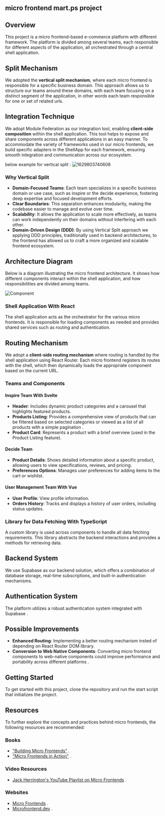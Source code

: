 ## micro frontend mart.ps project

## Overview
This project is a micro frontend-based e-commerce platform with different framework. The platform is divided among several teams, each responsible for different aspects of the application, all orchestrated through a central shell application.

## Split Mechanism 
We adopted the **vertical split mechanism**, where each micro frontend is responsible for a specific business domain. This approach allows us to structure our teams around these domains, with each team focusing on a distinct segment of the application, in other words each team responsible for one or set of related urls.

## Integration Technique
We adopt Module Federation as our integration tool, enabling **client-side composition** within the shell application. This tool helps to expose and share components across different applications in an easy manner. To accommodate the variety of frameworks used in our micro frontends, we build specific adapters in the ShellApp for each framework, ensuring smooth integration and communication across our ecosystem.

below example for vertical split :
![1629803740608](https://github.com/user-attachments/assets/2d79252a-cb4e-4a63-87a1-7cebd85535f2)

### Why Vertical Split 
- **Domain-Focused Teams**: Each team specializes in a specific business domain or use case, such as inspire or the decide experience, fostering deep expertise and focused development efforts.
- **Clear Boundaries**: This separation enhances modularity, making the codebase easier to manage and evolve over time.
- **Scalability**: It allows the application to scale more effectively, as teams can work independently on their domains without interfering with each other.
- **Domain-Driven Design (DDD)**: By using Vertical Split approach we applying DDD principles, traditionally used in backend architectures, to the frontend has allowed us to craft a more organized and scalable frontend ecosystem.

## Architecture Diagram
Below is a diagram illustrating the micro frontend architecture. It shows how different components interact within the shell application, and how responsibilities are divided among teams.

![Component](https://github.com/user-attachments/assets/7a7e7bb3-fd8f-41f4-93ff-22ec05a20bc8)

### Shell Application With React
The shell application acts as the orchestrator for the various micro frontends. It is responsible for loading components as needed and provides shared services such as routing and authentication.

## Routing Mechanism
We adopt a **client-side routing mechanism** where routing is handled by the shell application using React Router. Each micro frontend registers its routes with the shell, which then dynamically loads the appropriate component based on the current URL.
  
### Teams and Components

#### Inspire Team With Svelte
- **Header**: Includes dynamic product categories and a carousel that highlights featured products.
- **Products Listing**: Provides a comprehensive view of products that can be filtered based on selected categories or viewed as a list of all products with a simple pagination .
- **Product Card**: Represents a product with a brief overview (used in the Product Listing feature).

#### Decide Team
- **Product Details**: Shows detailed information about a specific product, allowing users to view specifications, reviews, and pricing.
- **Preferences Options**: Manages user preferences for adding items to the cart or wishlist.
  
#### User Management Team With Vue
- **User Profile**: View profile information.
- **Orders History**: Tracks and displays a history of user orders, including status updates.

### Library for Data Fetching With TypeScript
A custom library is used across components to handle all data fetching requirements. This library abstracts the backend interactions and provides a methods for retrieving data.

## Backend System
We use Supabase as our backend solution, which offers a combination of database storage, real-time subscriptions, and built-in authentication mechanisms.

## Authentication System
The platform utilizes a robust authentication system integrated with Supabase .

## Possible Improvements
- **Enhanced Routing**: Implementing a better routing mechanism insted of depending on React Router DOM library.
- **Conversion to Web Native Components**: Converting micro frontend components to web-native components could improve performance and portability across different platforms .

## Getting Started
To get started with this project, clone the repository and run the start script that initializes the project.

## Resources 

To further explore the concepts and practices behind micro frontends, the following resources are recommended:

### Books
- ["Building Micro Frontends"](https://www.oreilly.com/library/view/building-micro-frontends/9781492082989/) .
- ["Micro Frontends in Action"](https://www.manning.com/books/micro-frontends-in-action) .
### Video Resources
- [Jack Herrington's YouTube Playlist on Micro Frontends](https://www.youtube.com/watch?v=ILbRI4m2D9Y&list=PLNqp92_EXZBLr7p7hn6IYa1YPNs4yJ1t1) .
### Websites
- [Micro Frontends](https://micro-frontends.org/) .
- [Microfrontend.dev](https://microfrontend.dev/) .
